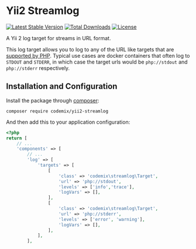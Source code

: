 Yii2 Streamlog
==============

[![Latest Stable Version](https://poser.pugx.org/codemix/yii2-streamlog/v/stable.svg)](https://packagist.org/packages/codemix/yii2-streamlog)
[![Total Downloads](https://poser.pugx.org/codemix/yii2-streamlog/downloads)](https://packagist.org/packages/codemix/yii2-streamlog)
[![License](https://poser.pugx.org/codemix/yii2-streamlog/license.svg)](https://packagist.org/packages/codemix/yii2-streamlog)

A Yii 2 log target for streams in URL format.

This log target allows you to log to any of the URL like targets that are
[supported by PHP](http://php.net/manual/en/wrappers.php). Typical use cases
are docker containers that often log to `STDOUT` and `STDERR`, in which case
the target urls would be `php://stdout` and `php://stderr` respectively.


## Installation and Configuration

Install the package through [composer](http://getcomposer.org):

    composer require codemix/yii2-streamlog

And then add this to your application configuration:

```php
<?php
return [
    // ...
    'components' => [
        // ...
        'log' => [
            'targets' => [
                [
                    'class' => 'codemix\streamlog\Target',
                    'url' => 'php://stdout',
                    'levels' => ['info','trace'],
                    'logVars' => [],
                ],
                [
                    'class' => 'codemix\streamlog\Target',
                    'url' => 'php://stderr',
                    'levels' => ['error', 'warning'],
                    'logVars' => [],
                ],
            ],
        ],
```
